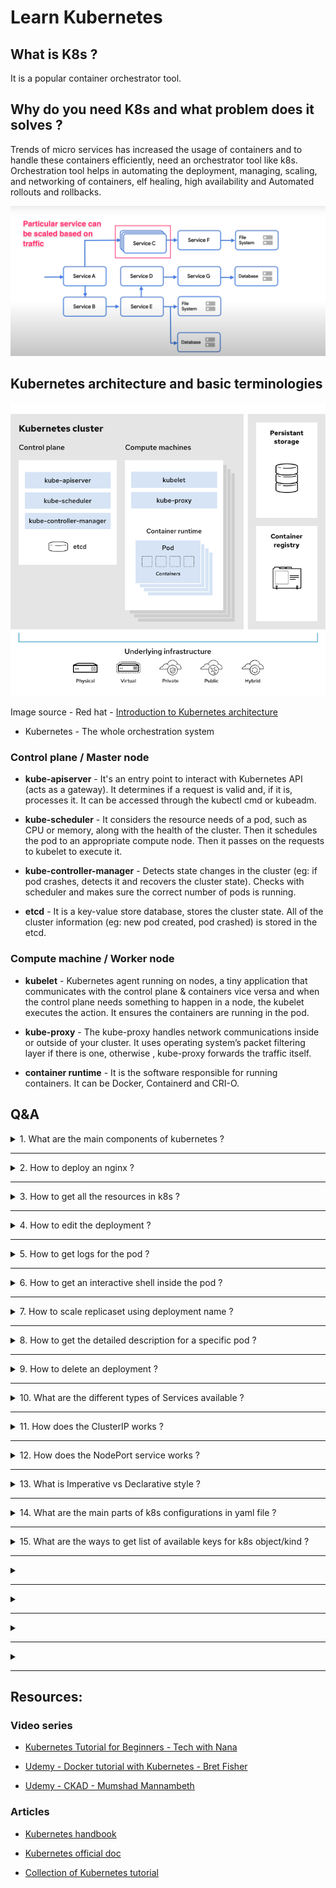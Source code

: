 # Learn Kubernetes

## What is K8s ?

It is a popular container orchestrator tool.

## Why do you need K8s and what problem does it solves ?

Trends of micro services has increased the usage of containers and to handle these containers efficiently, need an 
orchestrator tool like k8s. Orchestration tool helps in automating the deployment, managing, scaling, and networking of containers, 
elf healing, high availability and Automated rollouts and rollbacks.

![kubernetes_scaling](/img/kube-scale.png)
## Kubernetes architecture and basic terminologies

![kubernetes_architecture](/img/kube-arch.png)

Image source - Red hat - [Introduction to Kubernetes architecture](https://www.redhat.com/en/topics/containers/kubernetes-architecture)

* Kubernetes - The whole orchestration system

### Control plane / Master node

* **kube-apiserver** - It's an entry point to interact with Kubernetes API (acts as a gateway). It determines if a request is valid 
and, if it is, processes it. It can be accessed through the kubectl cmd or kubeadm.

* **kube-scheduler** - It considers the resource needs of a pod, such as CPU or memory, along with the health of the cluster. Then it 
schedules the pod to an appropriate compute node. Then it passes on the requests to kubelet to execute it.

* **kube-controller-manager** - Detects state changes in the cluster (eg: if pod crashes, detects it and recovers the cluster state). 
Checks with scheduler and makes sure the correct number of pods is running.

* **etcd** - It is a key-value store database, stores the cluster state. All of the cluster information (eg: new pod created, pod 
crashed) is stored in the etcd.

### Compute machine / Worker node

* **kubelet** - Kubernetes agent running on nodes, a tiny application that communicates with the control plane & containers vice versa
and when the control plane needs something to happen in a node, the kubelet executes the action. It ensures the containers are 
running in the pod.

* **kube-proxy** - The kube-proxy handles network communications inside or outside of your cluster. It uses operating system’s packet 
filtering layer if there is one, otherwise , kube-proxy forwards the traffic itself.

* **container runtime** - It is the software responsible for running containers. It can be Docker, Containerd and CRI-O.

## Q&A

<details>

  <summary> 1. What are the main components of kubernetes ? </summary>

  &nbsp;

  <p align="center">
    <img alt="Kubernetes Object" src="/img/kube-obj.jpeg" width="45%">
      &nbsp; &nbsp; &nbsp; &nbsp;
    <img alt="Kubernetes Object" src="/img/kube-objects.png" width="45%">
  </p>

  Image source of [Kubernetes object](https://tsuyoshiushio.medium.com/kubernetes-in-three-diagrams-6aba8432541c)

  <p>

* **Pod** - basic unit of work. It creates an abstraction over containers, so that it can be replaced with anytime run 
time containers (eg: docker, cri-o). Many containers can be deployed into the pod, but the best practice is one container per pod.
Each pod gets it own IP address and new IP address on every re-creation. It also acts as a load balancer.

* **Service** - it is an abstract way to expose an application running on a set of Pods as a network service. It 
creates a permanent IP address, lifecycle of pod and service are not connected. Even if the pods crashes and recreated, service 
IP remains same.

* **Ingress** - it manages external access to the services in a cluster, typically HTTP. It provides load balancing, 
ssl termination and name based hosting.

* **ConfigMap** - it is used to store non-confidential (external config) data in key-value pairs.

* **Secret** - it is used to store and manage sensitive information (eg: passwords, tokens, and keys), stores in 
base64 encoded format.

* **Deployment** - describes the desired state of a pod or a replica set, then gradually updates the environment (for 
example, creating or deleting replicas) until the current state matches the desired state specified in the deployment file. In 
general we don't work directly with pods, we will create deployments. It is mainly for stateless apps.

* **StatefulSet** - it is used to manage stateful applications with persistent storage (useful for db like mysql, 
MongoDb ...). It makes sure all the request to db are synchronized so that we can avoid data inconsistency problem. Pod names are 
persistent and are retained when rescheduled. Storage stays associated with replacement pods. Volumes persist when pods are 
deleted.

</p>

</details>

---

<details>

  <summary> 2. How to deploy an nginx ? </summary>

  <p>

Syntax:

```console
kubectl create deployment <deployment-name> --image=<image-name>
```

Example:

```console
kubectl create deployment my-nginx --image=nginx
```

```
Layers of abstraction -> Deployment > Replica set > Pod > Container
```

Result:

![k8s_deployment_result](/img/kube-res.png)

Pod name is the combination of = deployment-name + replica set ID + its own ID

  </p>

</details>

---

<details>

  <summary> 3. How to get all the resources in k8s ?  </summary>

  <p>

  Syntax:

  ```console
  kubectl get pods # List all pods
  kubectl get deployments # List all deployments
  kubectl get all # List all resources

  kubectl get pods -o wide # List all pods with more information
  ```

Add `-o wide` to the command to get more info.

  </p>

</details>

---

<details>

  <summary> 4. How to edit the deployment ? </summary>

  <p>

Syntax:

```console
kubectl edit deployment <deployment-name>
```

The above command will open up the auto-generated config file.

  </p>

</details>

---

<details>

  <summary> 5. How to get logs for the pod ? </summary>

  <p>

Syntax:

```console
kubectl logs <pod-name>
```

Example:

```console
kubectl logs my-nginx-6b74b79f57-hmlqd
```

  </p>

</details>

---

<details>

  <summary> 6. How to get an interactive shell inside the pod ? </summary>

  <p>

Syntax:

```console
kubectl exec -it <pod-name> -- <command>
```

Example:

```console
kubectl exec -it my-nginx-6b74b79f57-hmlqd -- bin/bash
```

  </p>

</details>

---

<details>

  <summary> 7. How to scale replicaset using deployment name ? </summary>

  <p>

Syntax:

```console
kubectl scale <deployment-name> --replicas=<count>
```
Example:

```console
kubectl scale deploy/my-nginx --replicas=2
```

`deploy/my-nginx` is a short form of `deployment my-nginx`

  </p>

</details>

---

<details>

  <summary> 8. How to get the detailed description for a specific pod ? </summary>

  <p>

Syntax:

```console
kubectl describe <pod-name>
```

Example:

```console
kubectl describe pod/apache-deploy-7dfb754b6b-qllfq
```

The above commands print a detailed description of the selected resources, including related resources such as events or controllers.

  </p>

</details>

---

<details>

  <summary> 9. How to delete an deployment ? </summary>

  <p>

Syntax:

```console
kubectl delete deployment <deployment-name>
```

Example:

```console
kubectl delete deployment deploy/my-nginx
```

`deploy/my-nginx` is a short form of `deployment my-nginx`

Deleting deployment will remove deployment, replicaset, pod and container. `Layers of abstraction is -> Deployment > Replica set > 
Pod > Container`

  </p>

</details>

---

<details>

  <summary> 10. What are the different types of Services available ? </summary>

  <p>

**Service** - provides the stable address for a pod(s).

* ClusterIP - It is the default service type. Exposes the Service on a cluster-internal IP. Only reachable within cluster. Pods can 
reach service on apps port number.

* NodePort - Exposes the Service on each Node's IP at a static port (the NodePort). High port allocated on each node. You'll be able 
to contact the NodePort Service, from outside the cluster, by requesting <NodeIP>:<NodePort>

* LoadBalancer - Exposes the Service externally using a cloud provider's load balancer. NodePort and ClusterIP Services, to which the 
external load balancer routes, are automatically created.
  
* ExternalName -

  </p>

</details>

---

<details>

  <summary> 11. How does the ClusterIP works ? </summary>

  <p>

  It is the default service type. Exposes the Service on a cluster-internal IP. Only reachable within cluster (nodes and pods). Pods 
  can reach service on apps port number.

  1. Create an deployment

  ```console
  kubectl create deployment hello-node --image=k8s.gcr.io/echoserver:1.4
  ```

  2. Scale it two.

  ```console
  kubectl scale deploy/hello-node --replicas=2
  ```

  3. Create a service
   
   ```console
   kubectl expose deployment hello-node --port=8080
   ```

   4. Get the pods list
   
   ```console
   kubectl get pods
   ```

   5. Get into the shell for one of the pod

  ```console
  kubectl exec -it pod/hello-node-7567d9fdc9-qxtjt -- bin/bash
  ```

  6. Access the other pod

  ```console
  curl hello-node:8080
  ```

  </p>

</details>

---

<details>

  <summary> 12. How does the NodePort service works ? </summary>

  <p>

Exposes the Service on each Node's IP at a static port (the NodePort). High port allocated on each node. You'll be able 
to contact the NodePort Service, from outside the cluster, by requesting <NodeIP>:<NodePort>

1. Create an deployment

```console
  kubectl create deployment hello-node --image=k8s.gcr.io/echoserver:1.4
```

2. Create a service

```console
kubectl expose deployment hello-node --port=8080 --type=NodePort
```

3. Open the exposed service in minikube

```console
minikube service hello-node
```

  </p>

</details>

---

<details>

  <summary> 13. What is Imperative vs Declarative style ? </summary>

  <p>

* **Imperative** - uses a sequence of statements to determine how to reach a certain goal. Like using kubectl CLI commands.

* **Declarative** - describe their desired results without explicitly listing commands or steps that must be performed. Like by 
writing specifications in the YAML files and using `apply` command to get the desired result.

  </p>

</details>

---

<details>

  <summary> 14. What are the main parts of k8s configurations in yaml file ? </summary>

  <p>

  Each manifests file needs four parts. 
  
  1. `apiVersion` - Which version of the Kubernetes API you're using to create this object (`kubectl api-versions` to list all 
  versions)
  
  2. `kind` - What kind of object you want to create (`kubectl api-resources` to get list of available objects)
   
  3. `metadata` - Data that helps uniquely identify the object, including a name string, UID, and optional namespace

  4. `spec` - What state you desire for the object

  And there is another part called `status` which will be automatically added by kubernetes.

  </p>

</details>

---

<details>

  <summary> 15. What are the ways to get list of available keys for k8s object/kind ? </summary>

  <p>

  To get all the keys for a specific object/kind.

  ```console
  kubectl explain services --recursive
  ```

  To get the keys for a specific resource, and also with what value type it supports.

  ```console
  kubectl explain services.spec

  kubectl explain services.spec.type # specific to a single key.
  ```

  </p>

</details>

---

<details>

  <summary>  </summary>

  <p>


  </p>

</details>

---

<details>

  <summary>  </summary>

  <p>


  </p>

</details>

---

<details>

  <summary>  </summary>

  <p>


  </p>

</details>

---

<details>

  <summary>  </summary>

  <p>


  </p>

</details>

---

## Resources:

### Video series

* [Kubernetes Tutorial for Beginners - Tech with Nana](https://www.youtube.com/watch?v=X48VuDVv0do&t=2s)

* [Udemy - Docker tutorial with Kubernetes - Bret Fisher](https://www.udemy.com/course/docker-mastery/)

* [Udemy - CKAD - Mumshad Mannambeth](https://www.udemy.com/course/certified-kubernetes-application-developer/learn/lecture/12321104#content)

### Articles

* [Kubernetes handbook](https://www.freecodecamp.org/news/the-kubernetes-handbook/)

* [Kubernetes official doc](https://kubernetes.io/docs/home/)

* [Collection of Kubernetes tutorial](https://www.aquasec.com/cloud-native-academy/kubernetes-101/kubernetes-tutorials/)